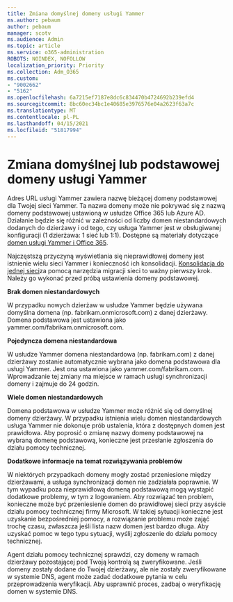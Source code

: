 ```yaml
---
title: Zmiana domyślnej domeny usługi Yammer
ms.author: pebaum
author: pebaum
manager: scotv
ms.audience: Admin
ms.topic: article
ms.service: o365-administration
ROBOTS: NOINDEX, NOFOLLOW
localization_priority: Priority
ms.collection: Adm_O365
ms.custom:
- "9002662"
- "5162"
ms.openlocfilehash: 6a7215ef7187e8dc6c834470b4724692b239efd4
ms.sourcegitcommit: 8bc60ec34bc1e40685e3976576e04a2623f63a7c
ms.translationtype: MT
ms.contentlocale: pl-PL
ms.lasthandoff: 04/15/2021
ms.locfileid: "51817994"
---
```

# <a name="changing-the-defaultprimary-yammer-domain"></a>Zmiana domyślnej lub podstawowej domeny usługi Yammer

Adres URL usługi Yammer zawiera nazwę bieżącej domeny podstawowej dla Twojej sieci Yammer. Ta nazwa domeny może nie pokrywać się z nazwą domeny podstawowej ustawioną w usłudze Office 365 lub Azure AD. Działanie będzie się różnić w zależności od liczby domen niestandardowych dodanych do dzierżawy i od tego, czy usługa Yammer jest w obsługiwanej konfiguracji (1 dzierżawa: 1 sieć lub 1:1). Dostępne są materiały dotyczące [domen usługi Yammer i Office 365](https://docs.microsoft.com/yammer/configure-your-yammer-network/manage-yammer-domains).

Najczęstszą przyczyną wyświetlania się nieprawidłowej domeny jest istnienie wielu sieci Yammer i konieczność ich konsolidacji. [Konsolidacja do jednej sieci](https://docs.microsoft.com/yammer/configure-your-yammer-network/consolidate-multiple-yammer-networks)za pomocą narzędzia migracji sieci to ważny pierwszy krok. Należy go wykonać przed próbą ustawienia domeny podstawowej.

**Brak domen niestandardowych**

W przypadku nowych dzierżaw w usłudze Yammer będzie używana domyślna domena (np. fabrikam.onmicrosoft.com) z danej dzierżawy. Domena podstawowa jest ustawiona jako yammer.com/fabrikam.onmicrosoft.com.

**Pojedyncza domena niestandardowa**

W usłudze Yammer domena niestandardowa (np. fabrikam.com) z danej dzierżawy zostanie automatycznie wybrana jako domena podstawowa dla usługi Yammer. Jest ona ustawiona jako yammer.com/fabrikam.com. Wprowadzanie tej zmiany ma miejsce w ramach usługi synchronizacji domeny i zajmuje do 24 godzin.

**Wiele domen niestandardowych**

Domena podstawowa w usłudze Yammer może różnić się od domyślnej domeny dzierżawy. W przypadku istnienia wielu domen niestandardowych usługa Yammer nie dokonuje prób ustalenia, która z dostępnych domen jest prawidłowa. Aby poprosić o zmianę nazwy domeny podstawowej na wybraną domenę podstawową, konieczne jest przesłanie zgłoszenia do działu pomocy technicznej.

**Dodatkowe informacje na temat rozwiązywania problemów**

W niektórych przypadkach domeny mogły zostać przeniesione między dzierżawami, a usługa synchronizacji domen nie zadziałała poprawnie. W tym wypadku poza nieprawidłową domeną podstawową mogą wystąpić dodatkowe problemy, w tym z logowaniem. Aby rozwiązać ten problem, konieczne może być przeniesienie domen do prawidłowej sieci przy asyście działu pomocy technicznej firmy Microsoft. W takiej sytuacji konieczne jest uzyskanie bezpośredniej pomocy, a rozwiązanie problemu może zająć trochę czasu, zwłaszcza jeśli lista nazw domen jest bardzo długa. Aby uzyskać pomoc w tego typu sytuacji, wyślij zgłoszenie do działu pomocy technicznej.

Agent działu pomocy technicznej sprawdzi, czy domeny w ramach dzierżawy pozostającej pod Twoją kontrolą są zweryfikowane. Jeśli domeny zostały dodane do Twojej dzierżawy, ale nie zostały zweryfikowane w systemie DNS, agent może zadać dodatkowe pytania w celu przeprowadzenia weryfikacji.  Aby usprawnić proces, zadbaj o weryfikację domen w systemie DNS.
